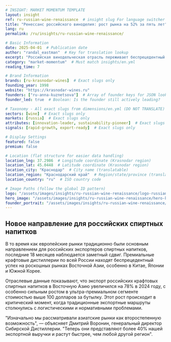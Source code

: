 ```yaml
---
# INSIGHT: MARKET MOMENTUM TEMPLATE
layout: insight
ref: ru-russian-wine-renaissance  # insight slug For language switcher
title: "Ренессанс российского виноделия: рост рынка на 52% за пять лет"
lang: ru
permalink: /ru/insights/ru-russian-wine-renaissance/

# Basic Information
date: 2025-04-01  # Publication date
author: "randal_eastman"  # Key for translation lookup
excerpt: "Российская винодельческая отрасль переживает беспрецедентный рост: увеличение отечественного производства вдвое и растущее международное признание."
category: "market-momentum"  # Must match insights/en.yml
reading_time: 7

# Brand Information
brands: [ru-krasnodar-wines]  # Exact slugs only
founding_year: 1998
website: "https://krasnodar-wines.ru"
founders: ["ru-anna-kuznetsova"]  # Array of founder keys for JSON lookup
founder_led: true  # Boolean: Is the founder still actively leading?

# Taxonomy - All exact slugs from dimensions/en.yml (DO NOT TRANSLATE)
sectors: [wine]  # Exact slugs only
markets: [russia]  # Exact slugs only
attributes: [innovation-leader, sustainability-pioneer]  # Exact slugs only
signals: [rapid-growth, export-ready]  # Exact slugs only

# Display Settings
featured: false
premium: false

# Location (flat structure for easier data handling)
location_lng: 37.2986  # Longitude coordinate (Krasnodar region)
location_lat: 45.0448  # Latitude coordinate (Krasnodar region)
location_city: "Краснодар"  # City name (translatable)
location_region: "Краснодарский край"  # Region/state/province (translatable, optional)
location_country: "ru"  # ISO country code

# Image Paths (follow the global ID pattern)
logo: "/assets/images/insights/ru-russian-wine-renaissance/logo-russian-wine.jpg"
hero_image: "/assets/images/insights/ru-russian-wine-renaissance/hero-krasnodar-vineyard.jpg"
founder_portrait: "/assets/images/insights/ru-russian-wine-renaissance/founder-portrait-anna-kuznetsova.jpg"
---
```


## Новое направление для российских спиртных напитков

В то время как европейские рынки традиционно были основным направлением для российских экспортеров спиртных напитков, последние 18 месяцев наблюдается заметный сдвиг. Премиальные крафтовые дистиллерии по всей России находят беспрецедентный успех на роскошных рынках Восточной Азии, особенно в Китае, Японии и Южной Корее.

Отраслевые данные показывают, что экспорт российских крафтовых спиртных напитков в Восточную Азию увеличился на 78% в 2024 году, с особенно сильным ростом в ультра-премиальном сегменте стоимостью выше 100 долларов за бутылку. Этот рост происходит в критический момент, когда традиционные экспортные маршруты столкнулись с логистическими и нормативными проблемами.

"Изначально мы рассматривали азиатские рынки как второстепенную возможность", — объясняет Дмитрий Воронин, генеральный директор Сибирской Дистиллерии. "Теперь они представляют более 40% нашей экспортной выручки и растут быстрее, чем любой другой регион".
